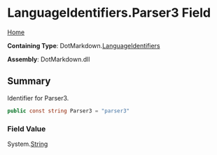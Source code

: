 <a name="_top"></a>

# LanguageIdentifiers\.Parser3 Field

[Home](../../../README.md#_top)

**Containing Type**: DotMarkdown\.[LanguageIdentifiers](../README.md#_top)

**Assembly**: DotMarkdown\.dll

## Summary

Identifier for Parser3\.

```csharp
public const string Parser3 = "parser3"
```

### Field Value

System\.[String](https://docs.microsoft.com/en-us/dotnet/api/system.string)

